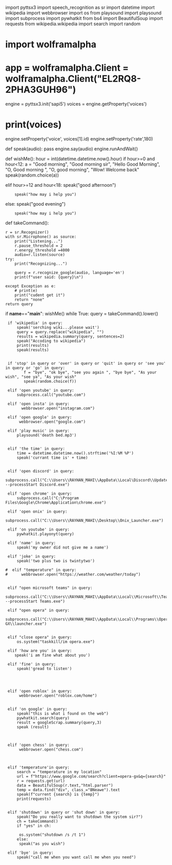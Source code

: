 import pyttsx3
import speech_recognition as sr
import datetime
import wikipedia
import webbrowser
import os
from playsound import playsound
import subprocess
import pywhatkit
from bs4 import BeautifulSoup
import requests
from wikipedia.wikipedia import search
import random
# import wolframalpha



# app = wolframalpha.Client = wolframalpha.Client("EL2RQ8-2PHA3GUH96")

engine = pyttsx3.init('sapi5')
voices = engine.getProperty('voices')
# print(voices)
engine.setProperty('voice', voices[1].id)
engine.setProperty('rate',180)


def speak(audio):
    pass
    engine.say(audio)
    engine.runAndWait()

def wishMe():
  hour = int(datetime.datetime.now().hour)
  if hour>=0 and hour<12:
        a = "Good morning", "Good morning sir", "Hello Good Morning", "O, Good morning ", "O, good morning", "Wow! Welcome back"
        speak(random.choice(a))
    
  elif hour>=12 and hour<18:
        speak("good afternoon")

        speak("how may i help you")


  else:
        speak("good evening")

        speak("how may i help you")


def takeCommand():

    r = sr.Recognizer()
    with sr.Microphone() as source:
        print("Listening...")
        r.pause_threshold = 2
        r.energy_threshold =4000
        audio=r.listen(source)
    try:
        print("Recognizing...")

        query = r.recognize_google(audio, language='en')
        print(f"user said: {query}\n")

    except Exception as e:
        # print(e)
        print("cudent get it")
        return "none"
    return query


if __name__=="__main__":
    wishMe()
    while True:
     query = takeCommand().lower()




     if 'wikipedia' in query:
         speak('serching wiki...please wait')
         query = query.replace("wikipedia", "")
         results = wikipedia.summary(query, sentences=2)
         speak("Accoding to wikipedia")
         print(results)
         speak(results)


     if 'stop' in query or 'over' in query or 'quit' in query or 'see you' in query or 'go' in query:
            f = "bye", "ok bye", "see you again ", "bye bye", "As your wish", "see ya", "As your wish"
            speak(random.choice(f))

     elif 'open youtube' in query:
         subprocess.call("youtube.com")

     elif 'open insta' in query:
           webbrowser.open("instagram.com")

     elif 'open google' in query:
          webbrowser.open("google.com")

     elif 'play music' in query:
         playsound('death bed.mp3')


     elif 'the time' in query:
         time = datetime.datetime.now().strftime('%I:%M %P')
         speak('currant time is' + time)


     elif 'open discord' in query:
         subprocess.call("C:\\Users\\RAYHAN_MAHI\\AppData\\Local\Discord\\Update.exe --processStart Discord.exe")
     
     elif 'open chrome' in query:
         subprocess.call("C:\Program Files\Google\Chrome\Application\chrome.exe")

     elif 'open onix' in query:
         subprocess.call("C:\\Users\\RAYHAN_MAHI\\Desktop\\Onix_Launcher.exe")

     elif 'on youtube' in query:
         pywhatkit.playonyt(query)

     elif 'name' in query:
         speak('my owner did not give me a name')

     elif 'joke' in query:
         speak('two plus two is twintytwo')

    #  elif "temperature" in query:
    #      webbrowser.open("https://weather.com/weather/today")


     elif "open microsoft teams" in query:
         subprocess.call("C:\\Users\\RAYHAN_MAHI\\AppData\\Local\\Microsoft\\Teams\\Update.exe --processStart Teams.exe")

     elif "open opera" in query:
         subprocess.call("C:\\Users\\RAYHAN_MAHI\\AppData\\Local\\Programs\\Opera GX\\launcher.exe")


     elif "close opera" in query:
         os.system("taskkill/im opera.exe")

     elif 'how are you' in query:
        speak('i am fine what about you')

     elif 'fine' in query:
         speak('gread to listen')
     
    
     

     elif 'open roblox' in query:
          webbrowser.open("roblox.com/home")


     elif 'on google' in query:
         speak("this is what i found on the web")
         pywhatkit.search(query)
         result = googleScrap.summary(query,3)
         speak (result)



     elif 'open chess' in query:
          webbrowser.open("chess.com")



     elif 'temperature'in query:
         search = "temperature in my location"
         url = f"https://www.google.com/search?client=opera-gx&q={search}"
         r = requests.get(url)
         data = BeautifulSoup(r.text,"html.parser")
         temp = data.find("div", class_="BNeawe").text
         speak(f"current {search} is {temp}")
         print(requests)


     elif 'shutdown' in query or 'shut down' in query:
         speak("Do you really want to shutdown the system sir?")
         ch = takeCommand()
         if "yes" in ch:
                
          os.system("shutdown /s /t 1")
         else:
          speak("as you wish")

     elif 'bye' in query:
         speak("call me when you want call me when you need")


     
         




